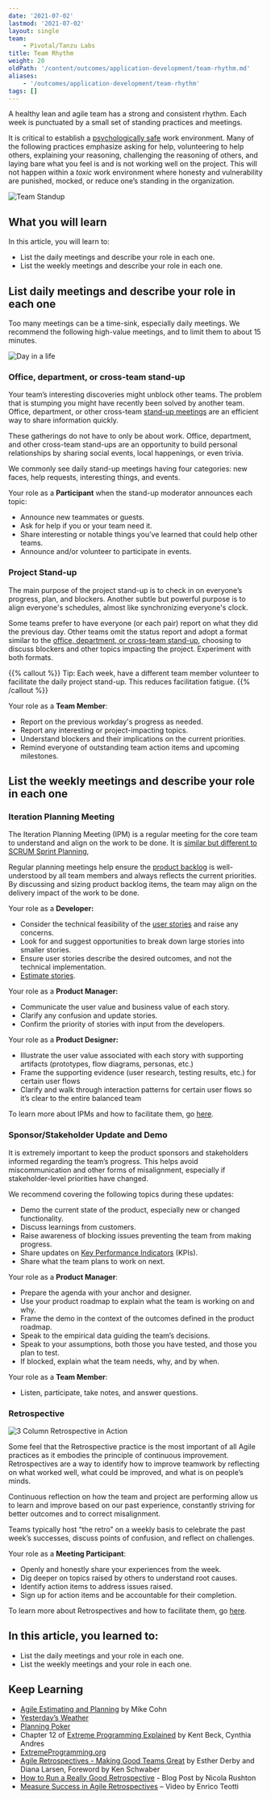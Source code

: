 ```yaml
---
date: '2021-07-02'
lastmod: '2021-07-02'
layout: single
team:
    - Pivotal/Tanzu Labs
title: Team Rhythm
weight: 20
oldPath: '/content/outcomes/application-development/team-rhythm.md'
aliases:
    - '/outcomes/application-development/team-rhythm'
tags: []
---
```


A healthy lean and agile team has a strong and consistent rhythm. Each week is punctuated by a small set of standing practices and meetings.

It is critical to establish a [psychologically safe](https://en.wikipedia.org/wiki/Psychological_safety) work environment. Many of the following practices emphasize asking for help, volunteering to help others, explaining your reasoning, challenging the reasoning of others, and laying bare what you feel is and is not working well on the project. This will not happen within a _toxic_ work environment where honesty and vulnerability are punished, mocked, or reduce one’s standing in the organization.

![Team Standup](/images/outcomes/application-development/standup.jpg)

## What you will learn

In this article, you will learn to:

-   List the daily meetings and describe your role in each one.
-   List the weekly meetings and describe your role in each one.

## List daily meetings and describe your role in each one

Too many meetings can be a time-sink, especially daily meetings. We recommend the following high-value meetings, and to limit them to about 15 minutes.

![Day in a life](/images/outcomes/application-development/day-in-a-life.jpg)

### Office, department, or cross-team stand-up

Your team’s interesting discoveries might unblock other teams. The problem that is stumping you might have recently been solved by another team. Office, department, or other cross-team [stand-up meetings](https://en.wikipedia.org/wiki/Stand-up_meeting) are an efficient way to share information quickly.

These gatherings do not have to only be about work. Office, department, and other cross-team stand-ups are an opportunity to build personal relationships by sharing social events, local happenings, or even trivia.

We commonly see daily stand-up meetings having four categories: new faces, help requests, interesting things, and events.

Your role as a **Participant** when the stand-up moderator announces each topic:

-   Announce new teammates or guests.
-   Ask for help if you or your team need it.
-   Share interesting or notable things you’ve learned that could help other teams.
-   Announce and/or volunteer to participate in events.

### Project Stand-up

The main purpose of the project stand-up is to check in on everyone’s progress, plan, and blockers. Another subtle but powerful purpose is to align everyone's schedules, almost like synchronizing everyone's clock.

Some teams prefer to have everyone (or each pair) report on what they did the previous day. Other teams omit the status report and adopt a format similar to the [office, department, or cross-team stand-up](#office-department-or-cross-team-stand-up), choosing to discuss blockers and other topics impacting the project. Experiment with both formats.

{{% callout %}}
Tip: Each week, have a different team member volunteer to facilitate the daily project stand-up. This reduces facilitation fatigue.
{{% /callout %}}

Your role as a **Team Member**:

-   Report on the previous workday's progress as needed.
-   Report any interesting or project-impacting topics.
-   Understand blockers and their implications on the current priorities.
-   Remind everyone of outstanding team action items and upcoming milestones.

## List the weekly meetings and describe your role in each one

### Iteration Planning Meeting

The Iteration Planning Meeting (IPM) is a regular meeting for the core team to understand and align on the work to be done. It is [similar but different to SCRUM Sprint Planning](https://tanzu.vmware.com/developer/practices/ipm/#sprint-planning-vs-iteration-planning),

Regular planning meetings help ensure the [product backlog](<https://en.wikipedia.org/wiki/Scrum_(software_development)#Product_backlog>) is well-understood by all team members and always reflects the current priorities. By discussing and sizing product backlog items, the team may align on the delivery impact of the work to be done.

Your role as a **Developer:**

-   Consider the technical feasibility of the [user stories](https://en.wikipedia.org/wiki/User_story#:~:text=In%20software%20development%20and%20product,digitally%20in%20project%20management%20software.) and raise any concerns.
-   Look for and suggest opportunities to break down large stories into smaller stories.
-   Ensure user stories describe the desired outcomes, and not the technical implementation.
-   [Estimate stories](https://tanzu.vmware.com/developer/practices/ipm/#estimation).

Your role as a **Product Manager:**

-   Communicate the user value and business value of each story.
-   Clarify any confusion and update stories.
-   Confirm the priority of stories with input from the developers.

Your role as a **Product Designer:**

-   Illustrate the user value associated with each story with supporting artifacts (prototypes, flow diagrams, personas, etc.)
-   Frame the supporting evidence (user research, testing results, etc.) for certain user flows
-   Clarify and walk through interaction patterns for certain user flows so it’s clear to the entire balanced team

To learn more about IPMs and how to facilitate them, go [here](https://tanzu.vmware.com/developer/practices/ipm/).

### Sponsor/Stakeholder Update and Demo

It is extremely important to keep the product sponsors and stakeholders informed regarding the team’s progress. This helps avoid miscommunication and other forms of misalignment, especially if stakeholder-level priorities have changed.

We recommend covering the following topics during these updates:

-   Demo the current state of the product, especially new or changed functionality.
-   Discuss learnings from customers.
-   Raise awareness of blocking issues preventing the team from making progress.
-   Share updates on [Key Performance Indicators](https://en.wikipedia.org/wiki/Performance_indicator) (KPIs).
-   Share what the team plans to work on next.

Your role as a **Product Manager**:

-   Prepare the agenda with your anchor and designer.
-   Use your product roadmap to explain what the team is working on and why.
-   Frame the demo in the context of the outcomes defined in the product roadmap.
-   Speak to the empirical data guiding the team’s decisions.
-   Speak to your assumptions, both those you have tested, and those you plan to test.
-   If blocked, explain what the team needs, why, and by when.

Your role as a **Team Member**:

-   Listen, participate, take notes, and answer questions.

### Retrospective

![3 Column Retrospective in Action](/practices/3-column-retro/images/retro-1.png)

Some feel that the Retrospective practice is the most important of all Agile practices as it embodies the principle of continuous improvement. Retrospectives are a way to identify how to improve teamwork by reflecting on what worked well, what could be improved, and what is on people’s minds.

Continuous reflection on how the team and project are performing allow us to learn and improve based on our past experience, constantly striving for better outcomes and to correct misalignment.

Teams typically host “the retro” on a weekly basis to celebrate the past week’s successes, discuss points of confusion, and reflect on challenges.

Your role as a **Meeting Participant**:

-   Openly and honestly share your experiences from the week.
-   Dig deeper on topics raised by others to understand root causes.
-   Identify action items to address issues raised.
-   Sign up for action items and be accountable for their completion.

To learn more about Retrospectives and how to facilitate them, go [here](https://tanzu.vmware.com/developer/practices/3-column-retro/).

## In this article, you learned to:

-   List the daily meetings and your role in each one.
-   List the weekly meetings and your role in each one.

## Keep Learning

-   [Agile Estimating and Planning](https://www.amazon.com/Agile-Estimating-Planning-Mike-Cohn/dp/0131479415) by Mike Cohn
-   [Yesterday’s Weather](http://wiki.c2.com/?YesterdaysWeather)
-   [Planning Poker](https://en.wikipedia.org/wiki/Planning_poker)
-   Chapter 12 of [Extreme Programming Explained](https://www.goodreads.com/book/show/67833.Extreme_Programming_Explained) by Kent Beck, Cynthia Andres
-   [ExtremeProgramming.org](http://www.extremeprogramming.org/rules/iterationplanning.html)
-   [Agile Retrospectives - Making Good Teams Great](https://pragprog.com/titles/dlret/agile-retrospectives/) by Esther Derby and Diana Larsen, Foreword by Ken Schwaber
-   [How to Run a Really Good Retrospective](https://tanzu.vmware.com/content/blog/how-to-run-a-really-good-retrospective) - Blog Post by Nicola Rushton
-   [Measure Success in Agile Retrospectives](https://tanzu.vmware.com/content/videos/measure-success-in-agile-retrospectives-enrico-teotti) – Video by Enrico Teotti
